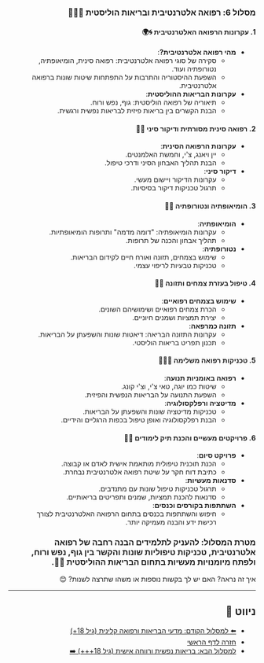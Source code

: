 <div dir="rtl">

### מסלול 6: רפואה אלטרנטיבית ובריאות הוליסטית 🌱🧘‍♀️
#### 1. עקרונות הרפואה האלטרנטיבית 🌀🌍
- **מהי רפואה אלטרנטיבית?**:
  - סקירה של סוגי רפואה אלטרנטיבית: רפואה סינית, הומיאופתיה, נטורופתיה ועוד.
  - השפעת ההיסטוריה והתרבות על התפתחות שיטות שונות ברפואה אלטרנטיבית.
- **עקרונות הבריאות ההוליסטית**:
  - תיאוריה של רפואה הוליסטית: גוף, נפש ורוח.
  - הבנת הקשרים בין בריאות פיזית לבריאות נפשית ורגשית.

#### 2. רפואה סינית מסורתית ודיקור סיני 🌿💉
- **עקרונות הרפואה הסינית**:
  - יין ויאנג, צ'י, וחמשת האלמנטים.
  - הבנת תהליך האבחון הסיני ודרכי טיפול.
- **דיקור סיני**:
  - עקרונות הדיקור ויישום מעשי.
  - תרגול טכניקות דיקור בסיסיות.

#### 3. הומיאופתיה ונטורופתיה 🌱🍃
- **הומיאופתיה**:
  - עקרונות הומיאופתיה: "דומה מדמה" ותרופות הומיאופתיות.
  - תהליך אבחון והכנה של תרופות.
- **נטורופתיה**:
  - שימוש בצמחים, תזונה ואורח חיים לקידום הבריאות.
  - טכניקות טבעיות לריפוי עצמי.

#### 4. טיפול בעזרת צמחים ותזונה 🍏🌿
- **שימוש בצמחים רפואיים**:
  - הכרת צמחים רפואיים ושימושיהם השונים.
  - יצירת תמציות ושמנים חיוניים.
- **תזונה כמרפאה**:
  - עקרונות התזונה הבריאה: דיאטות שונות והשפעתן על הבריאות.
  - תכנון תפריט בריאות הוליסטי.

#### 5. טכניקות רפואה משלימה 🌌🧘‍♂️
- **רפואה באומניות תנועה**:
  - שיטות כמו יוגה, טאי צ'י, וצ'י קונג.
  - השפעת התנועה על הבריאות הנפשית והפיזית.
- **מדיטציה ורפלקסולוגיה**:
  - טכניקות מדיטציה שונות והשפעתן על הבריאות.
  - הבנת רפלקסולוגיה ואופן טיפול בכפות הרגליים והידיים.

#### 6. פרויקטים מעשיים והכנת תיק לימודים 📝🌟
- **פרויקט סיום**:
  - הכנת תוכנית טיפולית מותאמת אישית לאדם או קבוצה.
  - כתיבת דוח חקר על שיטת רפואה אלטרנטיבית נבחרת.
- **סדנאות מעשיות**:
  - תרגול טכניקות טיפול שונות עם מתנדבים.
  - סדנאות להכנת תמציות, שמנים ותפריטים בריאותיים.
- **השתתפות בקורסים וכנסים**:
  - חיפוש והשתתפות בכנסים בתחום הרפואה האלטרנטיבית לצורך רכישת ידע והבנה מעמיקה יותר.

### מטרת המסלול: להעניק לתלמידים הבנה רחבה של רפואה אלטרנטיבית, טכניקות טיפוליות שונות והקשר בין גוף, נפש ורוח, ולפתח מיומנויות מעשיות בתחום הבריאות ההוליסטית 🌱💖.

איך זה נראה? האם יש לך בקשות נוספות או משהו שתרצה לשנות? 😊

---
## ניווט 🧭
- [⬅️ למסלול הקודם: מדעי הבריאות ורפואה קלינית (גיל 18+)](18+.md)
- [חזרה לדף הראשי](README.md)
- [למסלול הבא: בריאות נפשית ורווחה אישית (גיל 18+++) ➡️](18+++.md)